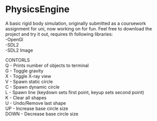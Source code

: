 # PhysicsEngine

A basic rigid body simulation, originally submitted as a coursework assignment for uni, now working on for fun.
Feel free to download the project and try it out, requires th following libraries:  
-OpenGl  
-SDL2  
-SDL2 Image  

CONTORLS  
Q       - Prints number of objects to terminal  
G       - Toggle gravity  
X       - Toggle X-ray view  
V       - Spawn static circle  
C       - Spawn dynamic circle  
L       - Spawn line (keydown sets first point, keyup sets second point)  
K       - Clear all shapes  
U       - Undo/Remove last shape  
UP      - Increase base circle size   
DOWN    - Decrease base circle size  
